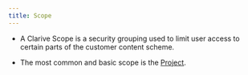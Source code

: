 ```yaml
---
title: Scope
---
```


* A Clarive Scope is a security grouping used to limit user access to certain parts of the customer content scheme. 

* The most common and basic scope is the [Project](Concepts/project).